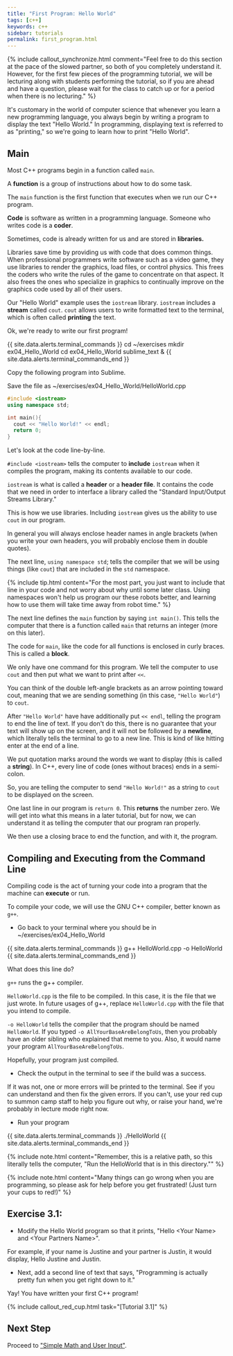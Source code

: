 ```yaml
---
title: "First Program: Hello World"
tags: [c++]
keywords: c++
sidebar: tutorials
permalink: first_program.html
---
```


{% include callout_synchronize.html comment="Feel free to do this section at the pace of the slowed partner, so both of you completely understand it. However, for the first few pieces of the programming tutorial, we will be lecturing along with students performing the tutorial, so if you are ahead and have a question, please wait for the class to catch up or for a period when there is no lecturing." %}

It's customary in the world of computer science that whenever you learn a new programming language, you always begin by writing a program to display the text "Hello World." In programming, displaying text is referred to as "printing," so we're going to learn how to print "Hello World".

## Main

Most C++ programs begin in a function called `main`.

A <b>function</b> is a group of instructions about how to do some task.

The `main` function is the first function that executes when we run our C++ program.

<b>Code</b> is software as written in a programming language. Someone who writes code is a <b>coder</b>.

Sometimes, code is already written for us and are stored in <b>libraries.</b>

Libraries save time by providing us with code that does common things. When professional programmers write software such as a video game, they use libraries to render the graphics, load files, or control physics. This frees the coders who write the rules of the game to concentrate on that aspect. It also frees the ones who specialize in graphics to continually improve on the graphics code used by all of their users.

Our "Hello World" example uses the `iostream` library. `iostream` includes a <b>stream</b> called `cout`. `cout` allows users to write formatted text to the terminal, which is often called <b>printing</b> the text.

Ok, we're ready to write our first program!

{{ site.data.alerts.terminal_commands }}
cd ~/exercises
mkdir ex04_Hello_World
cd ex04_Hello_World
sublime_text &
{{ site.data.alerts.terminal_commands_end }}

Copy the following program into Sublime.

Save the file as ~/exercises/ex04_Hello_World/HelloWorld.cpp

```cpp
#include <iostream>
using namespace std;

int main(){
  cout << "Hello World!" << endl;
  return 0;
}
```

Let's look at the code line-by-line.

`#include <iostream>` tells the computer to <b>include</b> `iostream` when it compiles the program, making its contents available to our code.

`iostream` is what is called a <b>header</b> or a <b>header file</b>. It contains the code that we need in order to interface a library called the "Standard Input/Output Streams Library."

This is how we use libraries. Including `iostream` gives us the ability to use `cout` in our program.

In general you will always enclose header names in angle brackets (when you write your own headers, you will probably enclose them in double quotes).

The next line, `using namespace std`; tells the compiler that we will be using things (like `cout`) that are included in the `std` namespace.

{% include tip.html content="For the most part, you just want to include that line in your code and not worry about why until some later class. Using namespaces won't help us program our these robots better, and learning how to use them will take time away from robot time." %}

The next line defines the `main` function by saying `int main()`. This tells the computer that there is a function called `main` that returns an integer (more on this later).

The code for `main`, like the code for all functions is enclosed in curly braces. This is called a <b>block</b>.

We only have one command for this program. We tell the computer to use `cout` and then put what we want to print after `<<`.

You can think of the double left-angle brackets as an arrow pointing toward cout, meaning that we are sending something (in this case, `"Hello World"`) to `cout`.

After `"Hello World"` have have additionally put `<< endl`, telling the program to end the line of text. If you don't do this, there is no guarantee that your text will show up on the screen, and it will not be followed by a <b>newline</b>, which literally tells the terminal to go to a new line. This is kind of like hitting enter at the end of a line.

We put quotation marks around the words we want to display (this is called a <b>string</b>). In C++, every line of code (ones without braces) ends in a semi-colon.

So, you are telling the computer to send `"Hello World!"` as a string to `cout` to be displayed on the screen.

One last line in our program is `return 0`. This <b>returns</b> the number zero. We will get into what this means in a later tutorial, but for now, we can understand it as telling the computer that our program ran properly.

We then use a closing brace to end the function, and with it, the program.

## Compiling and Executing from the Command Line

Compiling code is the act of turning your code into a program that the machine can <b>execute</b> or run.

To compile your code, we will use the GNU C++ compiler, better known as `g++`.

- Go back to your terminal where you should be in ~/exercises/ex04_Hello_World

{{ site.data.alerts.terminal_commands }}
g++ HelloWorld.cpp -o HelloWorld
{{ site.data.alerts.terminal_commands_end }}

What does this line do?

`g++` runs the g++ compiler.

`HelloWorld.cpp` is the file to be compiled. In this case, it is the file that we just wrote. In future usages of g++, replace `HelloWorld.cpp` with the file that you intend to compile.

`-o HelloWorld` tells the compiler that the program should be named `HelloWorld`. If you typed `-o AllYourBaseAreBelongToUs`, then you probably have an older sibling who explained that meme to you. Also, it would name your program `AllYourBaseAreBelongToUs`.

Hopefully, your program just compiled.

- Check the output in the terminal to see if the build was a success.

If it was not, one or more errors will be printed to the terminal. See if you can understand and then fix the given errors. If you can't, use your red cup to summon camp staff to help you figure out why, or raise your hand, we're probably in lecture mode right now.

- Run your program

{{ site.data.alerts.terminal_commands }}
./HelloWorld
{{ site.data.alerts.terminal_commands_end }}


{% include note.html content="Remember, this is a relative path, so this literally tells the computer, \"Run the HelloWorld that is in this directory.\"" %}

{% include note.html content="Many things can go wrong when you are programming, so please ask for help before you get frustrated! (Just turn your cups to red!)" %}

## Exercise 3.1:

- Modify the Hello World program so that it prints, "Hello \<Your Name\> and \<Your Partners Name\>".

For example, if your name is Justine and your partner is Justin, it would display, Hello Justine and Justin.

- Next, add a second line of text that says, "Programming is actually pretty fun when you get right down to it."

Yay! You have written your first C++ program!

{% include callout_red_cup.html task="[Tutorial 3.1]" %}

## Next Step

Proceed to ["Simple Math and User Input"](simple_math_user_input.html).

